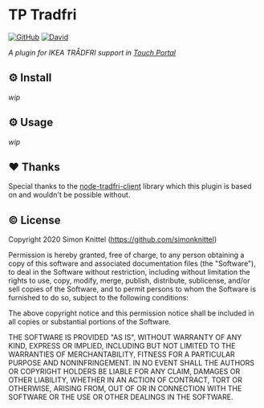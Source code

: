 # TP Tradfri

[![GitHub](https://img.shields.io/github/license/simonknittel/tp-tradfri)](./LICENSE)
[![David](https://img.shields.io/david/simonknittel/tp-tradfri)](https://david-dm.org/simonknittel/tp-tradfri)
<!-- ![GitHub package.json version](https://img.shields.io/github/package-json/v/simonknittel/tp-tradfri) -->
<!-- ![GitHub last commit](https://img.shields.io/github/last-commit/simonknittel/tp-tradfri) -->

_A plugin for IKEA TRÅDFRI support in [Touch Portal](https://www.touch-portal.com/)_

## ⚙ Install

_wip_

## ⚙ Usage

_wip_

## ❤ Thanks

Special thanks to the [node-tradfri-client](https://github.com/AlCalzone/node-tradfri-client/) library which this plugin is based on and wouldn't be possible without.

## ©️ License

Copyright 2020 Simon Knittel (<https://github.com/simonknittel>)

Permission is hereby granted, free of charge, to any person obtaining a copy of this software and associated documentation files (the "Software"), to deal in the Software without restriction, including without limitation the rights to use, copy, modify, merge, publish, distribute, sublicense, and/or sell copies of the Software, and to permit persons to whom the Software is furnished to do so, subject to the following conditions:

The above copyright notice and this permission notice shall be included in all copies or substantial portions of the Software.

THE SOFTWARE IS PROVIDED "AS IS", WITHOUT WARRANTY OF ANY KIND, EXPRESS OR IMPLIED, INCLUDING BUT NOT LIMITED TO THE WARRANTIES OF MERCHANTABILITY, FITNESS FOR A PARTICULAR PURPOSE AND NONINFRINGEMENT. IN NO EVENT SHALL THE AUTHORS OR COPYRIGHT HOLDERS BE LIABLE FOR ANY CLAIM, DAMAGES OR OTHER LIABILITY, WHETHER IN AN ACTION OF CONTRACT, TORT OR OTHERWISE, ARISING FROM, OUT OF OR IN CONNECTION WITH THE SOFTWARE OR THE USE OR OTHER DEALINGS IN THE SOFTWARE.
